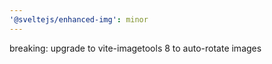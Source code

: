 ```yaml
---
'@sveltejs/enhanced-img': minor
---
```


breaking: upgrade to vite-imagetools 8 to auto-rotate images
